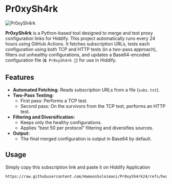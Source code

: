 # Pr0xySh4rk

![Pr0xySh4rk](https://github.com/user-attachments/assets/373d2b5d-eaac-4772-bc76-a7cd009ff51f)

**Pr0xySh4rk** is a Python-based tool designed to merge and test proxy configuration links for Hiddify. This project automatically runs every 24 hours using GitHub Actions. It fetches subscription URLs, tests each configuration using both TCP and HTTP tests (in a two-pass approach), filters out unhealthy configurations, and updates a Base64-encoded configuration file (`🔒 Pr0xySh4rk 🦈`) for use in Hiddify.

## Features

- **Automated Fetching:** Reads subscription URLs from a file (`subs.txt`).
- **Two-Pass Testing:**  
  - First pass: Performs a TCP test.  
  - Second pass: On the survivors from the TCP test, performs an HTTP test.
- **Filtering and Diversification:**  
  - Keeps only the healthy configurations.  
  - Applies “best 50 per protocol” filtering and diversifies sources.
- **Output:**  
  - The final merged configuration is output in Base64 by default.
 
## Usage
Simply copy this subscription link and paste it on Hiddify Application
```bash
https://raw.githubusercontent.com/HamoonSoleimani/Pr0xySh4rk24/refs/heads/main/🔒 Pr0xySh4rk 🦈.txt


